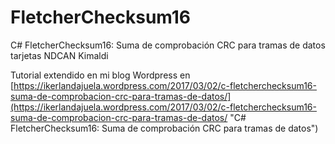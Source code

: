 # FletcherChecksum16
C# FletcherChecksum16: Suma de comprobación CRC para tramas de datos tarjetas NDCAN Kimaldi

Tutorial extendido en mi blog Wordpress en [https://ikerlandajuela.wordpress.com/2017/03/02/c-fletcherchecksum16-suma-de-comprobacion-crc-para-tramas-de-datos/](https://ikerlandajuela.wordpress.com/2017/03/02/c-fletcherchecksum16-suma-de-comprobacion-crc-para-tramas-de-datos/ "C# FletcherChecksum16: Suma de comprobación CRC para tramas de datos")


